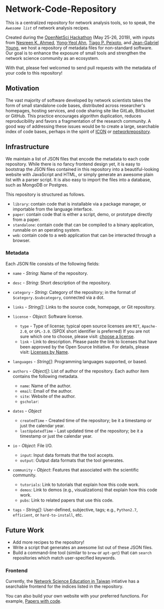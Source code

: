 # Network-Code-Repository
This is a centralized repository for network analysis tools, so to speak,
the _`Awesome list`_ of network analysis recipes.

Created during the [OpenNetSci Hackathon](https://opennetsci.github.io/) (May 25-26, 2019), with inputs from
[Nesreen K. Ahmed](http://nesreenahmed.com/),
[Yong-Yeol Ahn](http://yongyeol.com/),
[Tiago P. Peixoto](https://skewed.de/), and
[Jean-Gabriel Young](https://www.jgyoung.ca/),
we host a repository of metadata files for non-standard software.
Our goal is to enhance the exposure of small tools and strengthen the network science community as an ecosystem.

With that, please feel welcomed to send pull requests with the metadata of your code to this repository!

## Motivation
The vast majority of software developed by network scientists takes the form of small standalone code bases,
distributed across researcher's homepages, hosting services, and code sharing site like GitLab, Bitbucket or
GitHub. This practice encourages algorithm duplication, reduces reproducibility and favors a fragmentation of
the research community. A good way of addressing these issues would be to create a large, searchable index of
code bases, perhaps in the spirit of [ICON](https://icon.colorado.edu/) or
[networkrepository](http://networkrepository.com/).

## Infrastructure
We maintain a list of JSON files that encode the metadata to each code repository.
While there is no fancy frontend design yet, it is easy to bootstrap the JSON files contained in this repository
into a beautiful-looking website with JavaScript and HTML, or simply generate an awesome plain list with a parser
script. It is also easy to import the files into a database, such as MongoDB or Postgres.

This repository is structured as follows.

* `library`: contain code that is installable via a package manager, or importable from the language interface.
* `paper`: contain code that is either a script, demo, or prototype directly from a paper.
* `standalone`: contain code that can be compiled to a binary application, runnable on an operating system.
* `web`: contain code to a web application that can be interacted through a browser.

### Metadata

Each JSON file consists of the following fields:

* `name` - _String_: Name of the repository.

* `desc` - _String_: Short description of the repository.

* `category` - _String_: Category of the repository; in the format of `$category.$subcategory`, connected via a dot.

* `links` - _String[]_: Links to the source code, homepage, or Git repository.

* `license` - _Object_: Software license.
   * `type` - Type of license; typical open source licenses are `MIT`, `Apache-2.0`, or `GPL-3.0`.
     (SPDX short identifier is preferred)
     If you are not sure which one to choose, please visit: [choose a license](https://choosealicense.com/).
   * `link` - Link to description. 
     Please paste the link to licenses that have been approved by the Open Source Initiative. 
     For details, please visit: [Licenses by Name](https://opensource.org/licenses/alphabetical).

* `languages` - _String[]_: Programming languages supported, or based.

* `authors` - _Object[]_: List of author of the repository. Each author item contains the following metadata.
   * `name`: Name of the author.
   * `email`: Email of the author.
   * `site`: Website of the author.
   * `gscholar`: 

* `dates` - _Object_ 
   * `createdTime` - Created time of the repository; be it a timestamp or just the calendar year.
   * `lastUpdatedTime` - Last updated time of the repository; be it a timestamp or just the calendar year.

* `io` - _Object_: File I/O.
   * `input`: Input data formats that the tool accepts.
   * `output`: Output data formats that the tool generates.

* `community` - _Object_: Features that associated with the scientific community.
   * `tutorials`: Link to tutorials that explain how this code work.
   * `demos`: Link to demos (e.g., visualizations) that explain how this code work.
   * `pubs`: Link to related papers that use this code.

* `tags` - _String[]_: User-defined, subjective, tags; e.g., `Python2.7`, `efficient`, or `hard-to-install`, etc.

## Future Work
* Add more recipes to the repository!
* Write a script that generates an awesome list out of these JSON files.
* Build a command-line tool (similar to ``brew`` or ``apt-get``) that can ``search``
  repositories which match user-specified keywords.

### Frontend
Currently, the [Network Science Education in Taiwan](https://netscied.tw/tools)
intiative has a searchable frontend for the indices listed in the repository. 

You can also build your own website with your preferred functions.
For example, [Papers with code](https://paperswithcode.com).